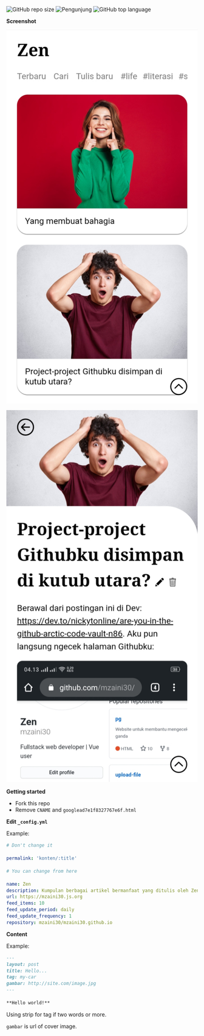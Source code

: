 ![GitHub repo size](https://img.shields.io/github/repo-size/mzaini30/mzaini30.github.io)
![Pengunjung](https://visitor-badge.laobi.icu/badge?page_id=mzaini30.mzaini30.github.io)
![GitHub top language](https://img.shields.io/github/languages/top/mzaini30/mzaini30.github.io)

**Screenshot**

![Tampilan beranda](ss/1.jpg)

![Tampilan isi](ss/2.jpg)

**Getting started**

- Fork this repo
- Remove `CNAME` and `googlead7e1f8327767e6f.html`

**Edit `_config.yml`**

Example:

```yaml
# Don't change it

permalink: 'konten/:title'

# You can change from here

name: Zen
description: Kumpulan berbagai artikel bermanfaat yang ditulis oleh Zen.
url: https://mzaini30.js.org
feed_items: 10
feed_update_period: daily
feed_update_frequency: 1
repository: mzaini30/mzaini30.github.io
```

**Content**

Example:

```markdown
--- 
layout: post 
title: Hello...
tag: my-car
gambar: http://site.com/image.jpg
--- 

**Hello world!**
```

Using strip for tag if two words or more.

`gambar` is url of cover image.

